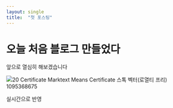 ```yaml
---
layout: single
title:  "첫 포스팅"
---
```


# 오늘 처음 블로그 만들었다

앞으로 열심히 해보겠습니다

![20 Certificate Marktext Means Certificate 스톡 벡터(로열티 프리) 1095368675](https://image.shutterstock.com/image-vector/20-certificate-marktext-means-260nw-1095368675.jpg)

실시간으로 반영
